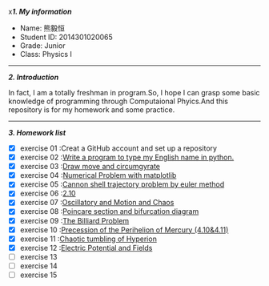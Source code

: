 x***1. My information***
 
 - Name: 熊毅恒
 - Student ID: 2014301020065
 - Grade: Junior 
 - Class: Physics I

----------
***2. Introduction***

In fact, I am a totally freshman in program.So, I hope I can grasp some basic knowledge of programming through Computaional Phyics.And this repository is for my homework and some practice.



----------


***3. Homework list***

- [x] exercise 01 :Creat a GitHub account and set up a repository
- [x] exercise 02 :[Write a program to type my English name in python.](https://www.zybuluo.com/bigeorge/note/504461)
- [x] exercise 03 :[Draw move and circumgyrate](https://www.zybuluo.com/bigeorge/note/513290)
- [x] exercise 04 :[Numerical Problem with matplotlib](https://www.zybuluo.com/bigeorge/note/526011)
- [x] exercise 05 :[Cannon shell trajectory problem by euler method](https://www.zybuluo.com/bigeorge/note/534093)
- [x] exercise 06 :[2.10](https://www.zybuluo.com/bigeorge/note/542385)
- [x] exercise 07 :[Oscillatory and Motion and Chaos](https://www.zybuluo.com/bigeorge/note/550592)
- [x] exercise 08 :[Poincare section and bifurcation diagram](https://www.zybuluo.com/bigeorge/note/563449)
- [x] exercise 09 :[The Billiard Problem](http://www.jianshu.com/p/396f3210261e)
- [x] exercise 10 :[Precession of the Perihelion of Mercury (4.10&4.11)](https://www.zybuluo.com/bigeorge/note/581815)
- [x] exercise 11 :[Chaotic tumbling of Hyperion](https://www.zybuluo.com/bigeorge/note/590076)
- [x] exercise 12 :[Electric Potential and Fields](https://www.zybuluo.com/bigeorge/note/597891)
- [ ] exercise 13
- [ ] exercise 14
- [ ] exercise 15
